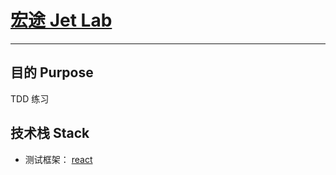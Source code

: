 # [宏途 Jet Lab](http://www.angularjs.org/)
***

## 目的 Purpose

TDD 练习

## 技术栈 Stack

* 测试框架： [react](https://facebook.github.io/react/)


